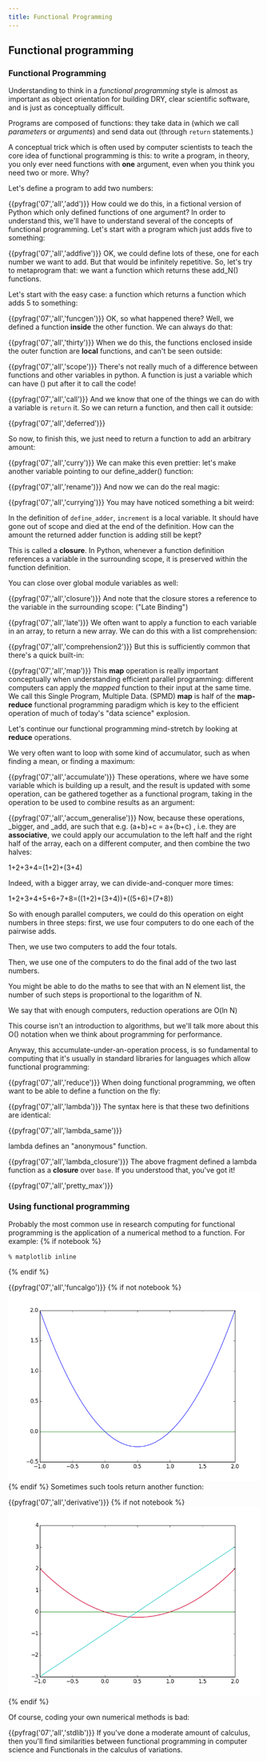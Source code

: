 ```yaml
---
title: Functional Programming
---
```

## Functional programming
### Functional Programming

Understanding to think in a *functional programming* style is almost as
important as object orientation for building DRY, clear scientific software,
and is just as conceptually difficult.

Programs are composed of functions: they take data in (which we call
*parameters* or *arguments*) and send data out (through `return` statements.)

A conceptual trick which is often used by computer scientists to teach the core
idea of functional programming is this: to write a program,
in theory, you only ever need functions with **one** argument, even when you think you need two or more. Why?

Let's define a program to add two numbers:

{{pyfrag('07','all','add')}}
How could we do this, in a fictional version of Python which only defined functions of one argument?
In order to understand this, we'll have to understand several of the concepts
of functional programming. Let's start with a program which just adds five to
something:

{{pyfrag('07','all','addfive')}}
OK, we could define lots of these, one for each number we want to add. But that
would be infinitely repetitive. So, let's try to metaprogram that: we want a
function which returns these add_N() functions.

Let's start with the easy case: a function which returns a function which adds 5 to something:

{{pyfrag('07','all','funcgen')}}
OK, so what happened there? Well, we defined a function **inside** the other function. We can always do that:

{{pyfrag('07','all','thirty')}}
When we do this, the functions enclosed inside the outer function are **local** functions, and can't be seen outside:

{{pyfrag('07','all','scope')}}
There's not really much of a difference between functions and other variables
in python. A function is just a variable which can have () put after it to call
the code!

{{pyfrag('07','all','call')}}
And we know that one of the things we can do with a variable is `return` it. So we can return a function, and then call it outside:

{{pyfrag('07','all','deferred')}}

So now, to finish this, we just need to return a function to add an arbitrary amount:

{{pyfrag('07','all','curry')}}
We can make this even prettier: let's make another variable pointing to our define_adder() function:

{{pyfrag('07','all','rename')}}
And now we can do the real magic:

{{pyfrag('07','all','currying')}}
You may have noticed something a bit weird:

In the definition of `define_adder`, `increment` is a local variable. It should have gone out of scope and died at the end of the definition. How can the amount the returned adder function is adding still be kept?

This is called a **closure**. In Python, whenever a function definition references a variable in the surrounding scope, it is preserved within the function definition.

You can close over global module variables as well:

{{pyfrag('07','all','closure')}}
And note that the closure stores a reference to the variable in the surrounding scope: ("Late Binding")

{{pyfrag('07','all','late')}}
We often want to apply a function to each variable in an array, to return a new array. We can do this with a list comprehension:

{{pyfrag('07','all','comprehension2')}}
But this is sufficiently common that there's a quick built-in:

{{pyfrag('07','all','map')}}
This **map** operation is really important conceptually when understanding
efficient parallel programming: different computers can apply the *mapped*
function to their input at the same time. We call this Single Program, Multiple
Data. (SPMD) **map** is half of the **map-reduce** functional programming
paradigm which is key to the efficient operation of much of today's "data
science" explosion. 

Let's continue our functional programming mind-stretch by looking at **reduce** operations.

We very often want to loop with some kind of accumulator, such as when finding a mean, or finding a maximum:

{{pyfrag('07','all','accumulate')}}
These operations, where we have some variable which is building up a result,
and the result is updated with some operation, can be gathered together as a
functional program, taking in the operation to be used to combine results as an
argument:

{{pyfrag('07','all','accum_generalise')}}
Now, because these operations, _bigger, and _add, are such that e.g. (a+b)+c = a+(b+c) , i.e. they are **associative**, we could apply our accumulation
to the left half and the right half of the array, each on a different computer, and then combine the two halves:

1+2+3+4=(1+2)+(3+4)

Indeed, with a bigger array, we can divide-and-conquer more times:

1+2+3+4+5+6+7+8=((1+2)+(3+4))+((5+6)+(7+8))

So with enough parallel computers, we could do this operation on eight numbers
in three steps: first, we use four computers to do one  each of the pairwise
adds.

Then, we use two computers to add the four totals.

Then, we use one of the computers to do the final add of the two last numbers.

You might be able to do the maths to see that with an N element list, the
number of such steps is proportional to the logarithm of N.

We say that with enough computers, reduction operations are O(ln N)

This course isn't an introduction to algorithms, but we'll talk more about this
O() notation when we think about programming for performance.

Anyway, this accumulate-under-an-operation process, is so fundamental to
computing that it's usually in standard libraries for languages which allow
functional programming:

{{pyfrag('07','all','reduce')}}
When doing functional programming, we often want to be able to define a function on the fly:

{{pyfrag('07','all','lambda')}}
The syntax here is that these two definitions are identical:

{{pyfrag('07','all','lambda_same')}}

lambda defines an "anonymous" function.

{{pyfrag('07','all','lambda_closure')}}
The above fragment defined a lambda function as a **closure** over `base`. If you understood that, you've got it! 

{{pyfrag('07','all','pretty_max')}}

### Using functional programming

Probably the most common use in research computing for functional programming
is the application of a numerical method to a function. For example:
{% if notebook %}
```
% matplotlib inline
```
{% endif %}

{{pyfrag('07','all','funcalgo')}}
{% if not notebook %}
![](session07/python/solved.png)
{% endif %}
Sometimes such tools return another function:

{{pyfrag('07','all','derivative')}}
{% if not notebook %}
![](session07/python/derived.png)
{% endif %}

Of course, coding your own numerical methods is bad:

{{pyfrag('07','all','stdlib')}}
If you've done a moderate amount of calculus, then you'll find similarities
between functional programming in computer science and Functionals in the
calculus of variations.
